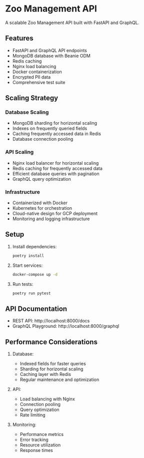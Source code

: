 # Zoo Management API

A scalable Zoo Management API built with FastAPI and GraphQL.

## Features

- FastAPI and GraphQL API endpoints
- MongoDB database with Beanie ODM
- Redis caching
- Nginx load balancing
- Docker containerization
- Encrypted PII data
- Comprehensive test suite

## Scaling Strategy

### Database Scaling
- MongoDB sharding for horizontal scaling
- Indexes on frequently queried fields
- Caching frequently accessed data in Redis
- Database connection pooling

### API Scaling
- Nginx load balancer for horizontal scaling
- Redis caching for frequently accessed data
- Efficient database queries with pagination
- GraphQL query optimization

### Infrastructure
- Containerized with Docker
- Kubernetes for orchestration
- Cloud-native design for GCP deployment
- Monitoring and logging infrastructure

## Setup

1. Install dependencies:
   ```bash
   poetry install
   ```

2. Start services:
   ```bash
   docker-compose up -d
   ```

3. Run tests:
   ```bash
   poetry run pytest
   ```

## API Documentation

- REST API: http://localhost:8000/docs
- GraphQL Playground: http://localhost:8000/graphql

## Performance Considerations

1. Database:
   - Indexed fields for faster queries
   - Sharding for horizontal scaling
   - Caching layer with Redis
   - Regular maintenance and optimization

2. API:
   - Load balancing with Nginx
   - Connection pooling
   - Query optimization
   - Rate limiting

3. Monitoring:
   - Performance metrics
   - Error tracking
   - Resource utilization
   - Response times